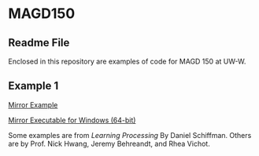 # MAGD150
## Readme File

Enclosed in this repository are examples of code for MAGD 150 at UW-W. 


## Example 1

[Mirror Example](https://github.com/vichotr/MAGD150/blob/master/Mirror/Mirror.pde)

[Mirror Executable for Windows (64-bit)](https://github.com/vichotr/MAGD150/blob/gh-pages/Mirror/Mirror.exe)

Some examples are from *Learning Processing* By Daniel Schiffman. Others are by Prof. Nick Hwang, Jeremy Behreandt, and Rhea Vichot. 

